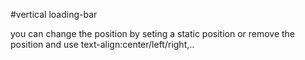 #vertical loading-bar

you can change the position by seting a static position or remove the position and use text-align:center/left/right,..


